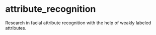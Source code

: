 # attribute_recognition
Research in facial attribute recognition with the help of weakly labeled attributes.
